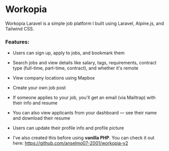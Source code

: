 # Workopia
Workopia Laravel is a simple job platform I built using Laravel, Alpine.js, and Tailwind CSS.

### Features:
- Users can sign up, apply to jobs, and bookmark them
- Search jobs and view details like salary, tags, requirements, contract type (full-time, part-time, contract), and whether it's remote
- View company locations using Mapbox
- Create your own job post
- If someone applies to your job, you'll get an email (via Mailtrap) with their info and resume
- You can also view applicants from your dashboard — see their name and download their resume
- Users can update their profile info and profile picture

- I’ve also created this before using **vanilla PHP**. You can check it out here: https://github.com/anselmo07-2001/workopia-v2
